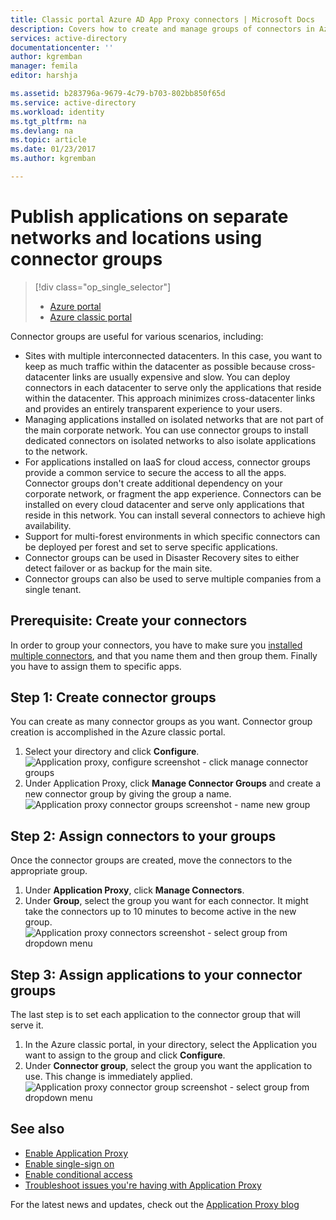 ```yaml
---
title: Classic portal Azure AD App Proxy connectors | Microsoft Docs
description: Covers how to create and manage groups of connectors in Azure AD Application Proxy.
services: active-directory
documentationcenter: ''
author: kgremban
manager: femila
editor: harshja

ms.assetid: b283796a-9679-4c79-b703-802bb850f65d
ms.service: active-directory
ms.workload: identity
ms.tgt_pltfrm: na
ms.devlang: na
ms.topic: article
ms.date: 01/23/2017
ms.author: kgremban

---
```

# Publish applications on separate networks and locations using connector groups
> [!div class="op_single_selector"]
> * [Azure portal](active-directory-application-proxy-connectors-azure-portal.md)
> * [Azure classic portal](active-directory-application-proxy-connectors.md)
>
>

Connector groups are useful for various scenarios, including:

* Sites with multiple interconnected datacenters. In this case, you want to keep as much traffic within the datacenter as possible because cross-datacenter links are usually expensive and slow. You can deploy connectors in each datacenter to serve only the applications that reside within the datacenter. This approach minimizes cross-datacenter links and provides an entirely transparent experience to your users.
* Managing applications installed on isolated networks that are not part of the main corporate network. You can use connector groups to install dedicated connectors on isolated networks to also isolate applications to the network.
* For applications installed on IaaS for cloud access, connector groups provide a common service to secure the access to all the apps. Connector groups don't create additional dependency on your corporate network, or fragment the app experience. Connectors can be installed on every cloud datacenter and serve only applications that reside in this network. You can install several connectors to achieve high availability.
* Support for multi-forest environments in which specific connectors can be deployed per forest and set to serve specific applications.
* Connector groups can be used in Disaster Recovery sites to either detect failover or as backup for the main site.
* Connector groups can also be used to serve multiple companies from a single tenant.

## Prerequisite: Create your connectors
In order to group your connectors, you have to make sure you [installed multiple connectors](active-directory-application-proxy-enable.md), and that you name them and then group them. Finally you have to assign them to specific apps.

## Step 1: Create connector groups
You can create as many connector groups as you want. Connector group creation is accomplished in the Azure classic portal.

1. Select your directory and click **Configure**.  
    ![Application proxy, configure screenshot - click manage connector groups](./media/active-directory-application-proxy-connectors/app_proxy_connectors_creategroup.png)
2. Under Application Proxy, click **Manage Connector Groups** and create a new connector group by giving the group a name.  
    ![Application proxy connector groups screenshot - name new group](./media/active-directory-application-proxy-connectors/app_proxy_connectors_namegroup.png)

## Step 2: Assign connectors to your groups
Once the connector groups are created, move the connectors to the appropriate group.

1. Under **Application Proxy**, click **Manage Connectors**.
2. Under **Group**, select the group you want for each connector. It might take the connectors up to 10 minutes to become active in the new group.  
    ![Application proxy connectors screenshot - select group from dropdown menu](./media/active-directory-application-proxy-connectors/app_proxy_connectors_connectorlist.png)

## Step 3: Assign applications to your connector groups
The last step is to set each application to the connector group that will serve it.

1. In the Azure classic portal, in your directory, select the Application you want to assign to the group and click **Configure**.
2. Under **Connector group**, select the group you want the application to use. This change is immediately applied.  
    ![Application proxy connector group screenshot - select group from dropdown menu](./media/active-directory-application-proxy-connectors/app_proxy_connectors_newgroup.png)

## See also
* [Enable Application Proxy](active-directory-application-proxy-enable.md)
* [Enable single-sign on](active-directory-application-proxy-sso-using-kcd.md)
* [Enable conditional access](active-directory-application-proxy-conditional-access.md)
* [Troubleshoot issues you're having with Application Proxy](active-directory-application-proxy-troubleshoot.md)

For the latest news and updates, check out the [Application Proxy blog](http://blogs.technet.com/b/applicationproxyblog/)
